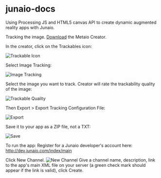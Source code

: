 junaio-docs
===========
Using Processing JS and HTML5 canvas API to create dynamic augmented reality apps with Junaio.

Tracking the image.
[Download](http://ar.metaio.com/download_creator) the Metaio Creator.

In the creator, click on the Trackables icon: 

![Trackable Icon](http://s28.postimg.org/el3pd27u5/Screen_Shot_2014_12_06_at_8_44_47_PM.png) 

Select Image Tracking: 

![Image Tracking](http://s28.postimg.org/l02q9qejt/Screen_Shot_2014_12_06_at_8_44_54_PM.png)

Select the image you want to track. Creator will rate the trackability quality of the image: 

![Trackable Quality](http://s29.postimg.org/af9bdrvc3/Screen_Shot_2014_12_06_at_8_48_28_PM.png) 

Then Export > Export Tracking Configuration File: 

![Export](http://s18.postimg.org/aq5myx3uh/Screen_Shot_2014_12_06_at_8_48_49_PM.png) 

Save it to your app as a ZIP file, not a TXT: 

![Save](http://s15.postimg.org/8dqpb6s3f/Screen_Shot_2014_12_06_at_8_49_10_PM.png)

To run the app:
Register for a Junaio developer's account here:
http://dev.junaio.com/index/main

Click New Channel.
![New Channel](http://s10.postimg.org/l9dksgd51/Screen_Shot_2014_12_06_at_8_35_55_PM.png)
Give a channel name, description, link to the app's main XML file on your server (a green check mark should appear if the link is valid), click Create.

 



